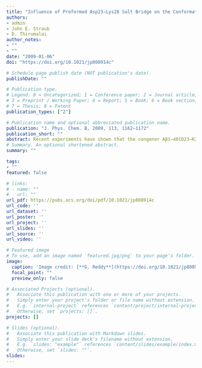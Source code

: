 ```yaml
---
title: "Influence of Preformed Asp23−Lys28 Salt Bridge on the Conformational Fluctuations of Monomers and Dimers of Aβ Peptides with Implications for Rates of Fibril Formation"
authors:
- admin 
- John E. Straub
- D. Thirumalai
author_notes:
- ""
- ""
date: "2009-01-06"
doi: "https://doi.org/10.1021/jp808914c"

# Schedule page publish date (NOT publication's date).
publishDate: ""

# Publication type.
# Legend: 0 = Uncategorized; 1 = Conference paper; 2 = Journal article;
# 3 = Preprint / Working Paper; 4 = Report; 5 = Book; 6 = Book section;
# 7 = Thesis; 8 = Patent
publication_types: ["2"]

# Publication name and optional abbreviated publication name.
publication: "J. Phys. Chem. B, 2009, 113, 1162–1172"
publication_short: ""
abstract: Recent experiments have shown that the congener Aβ1−40[D23−K28], in which the side chains of charged residues Asp23 and Lys28 are linked by a lactam bridge, forms amyloid fibrils that are structurally similar to the wild type (WT) Aβ peptide, but at a rate that is nearly 1000 times faster. We used all atom molecular dynamics simulations in explicit water, and two force fields, of the WT dimer, a monomer with the lactam bridge (Aβ10−35-lactam[D23−K28]), and the monomer and dimers with harmonically constrained D23−K28 salt bridge (Aβ10−35[D23−K28]) to understand the origin of the enhanced fibril rate formation. The simulations show that the assembly competent fibril-like monomer (N*) structure, which is present among the conformations sampled by the isolated monomer, with strand conformations in the residues spanning the N and C termini and a bend involving residues D23 VGSNKG29, are populated to a much greater extent in Aβ10−35[D23−K28] and Aβ10−35-lactam[D23−K28] than in the WT, which has negligible probability of forming N*. The salt bridge in N* of Aβ10−35[D23−K28], whose topology is similar to that found in the fibril, is hydrated. The reduction in the free energy barrier to fibril formation in Aβ10−35[D23−K28] and in Aβ10−35-lactam[D23−K28], compared to the WT, arises largely due to entropic restriction which enables the bend formation. A decrease in the entropy of the unfolded state and the lesser penalty for conformational rearrangement including the formation of the salt bridge in Aβ peptides with D23−K28 constraint results in a reduction in the kinetic barrier in the Aβ1−40-lactam[D23−K28] congener compared to the WT. The decrease in the barrier, which is related to the free energy cost of forming a bend, is estimated to be in the range (4−7)kBT. Although a number of factors determine the growth of fibrils, the decrease in the free energy barrier, relative to the WT, to N* formation is a major factor in the rate enhancement in the fibril formation of Aβ1−40[D23−K28] congener. Qualitatively similar results were obtained using simulations of Aβ9−40 peptides and various constructs related to the Aβ10−35 systems that were probed using OPLS and CHARMM force fields. We hypothesize that mutations or other constraints that preferentially enhance the population of the N* species would speed up aggregation rates. Conversely, ligands that lock it in the fibril-like N* structure would prevent amyloid formation.
# Summary. An optional shortened abstract.
summary: ""

tags:
- ""
featured: false

# links:
# - name: ""
#   url: ""
url_pdf: https://pubs.acs.org/doi/pdf/10.1021/jp808914c
url_code: ''
url_dataset: ''
url_poster: ''
url_project: ''
url_slides: ''
url_source: ''
url_video: ''

# Featured image
# To use, add an image named `featured.jpg/png` to your page's folder. 
image:
  caption: 'Image credit: [**G. Reddy**](https://doi.org/10.1021/jp808914c)'
  focal_point: ""
  preview_only: false

# Associated Projects (optional).
#   Associate this publication with one or more of your projects.
#   Simply enter your project's folder or file name without extension.
#   E.g. `internal-project` references `content/project/internal-project/index.md`.
#   Otherwise, set `projects: []`.
projects: []

# Slides (optional).
#   Associate this publication with Markdown slides.
#   Simply enter your slide deck's filename without extension.
#   E.g. `slides: "example"` references `content/slides/example/index.md`.
#   Otherwise, set `slides: ""`.
slides:
---
```


